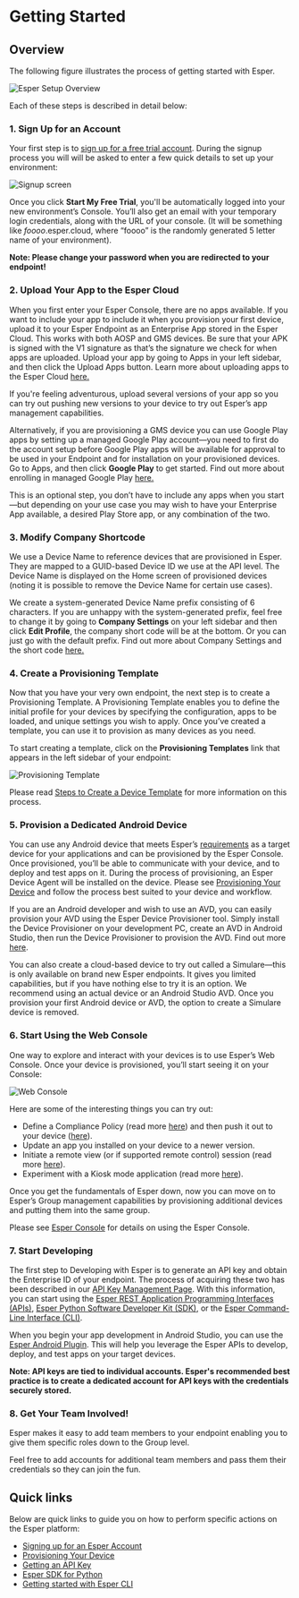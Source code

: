 # Getting Started

## Overview

The following figure illustrates the process of getting started with Esper.

![Esper Setup Overview](./assets/GettingStarted/GettingStartedOverviewUpdated.png)

Each of these steps is described in detail below:

### 1. Sign Up for an Account

Your first step is to [sign up for a free trial account](https://esper.io/signup). During the signup process you will will be asked to enter a few quick details to set up your environment:

![Signup screen](./assets/GettingStarted/SingupScreen.png)

Once you click **Start My Free Trial**, you'll be automatically logged into your new environment’s Console. You’ll also get an email with your temporary login credentials, along with the URL of your console. (It will be something like *foooo*.esper.cloud, where “foooo” is the randomly generated 5 letter name of your environment).

**Note: Please change your password when you are redirected to your endpoint!**

### 2. Upload Your App to the Esper Cloud

When you first enter your Esper Console, there are no apps available. If you want to include your app to include it when you provision your first device, upload it to your Esper Endpoint as an Enterprise App stored in the Esper Cloud. This works with both AOSP and GMS devices. Be sure that your APK is signed with the V1 signature as that’s the signature we check for when apps are uploaded. Upload your app by going to Apps in your left sidebar, and then click the Upload Apps button. Learn more about uploading apps to the Esper Cloud [here.](./console.md#apps)

If you're feeling adventurous, upload several versions of your app so you can try out pushing new versions to your device to try out Esper’s app management capabilities.

Alternatively, if you are provisioning a GMS device you can use Google Play apps by setting up a managed Google Play account—you need to first do the account setup before Google Play apps will be available for approval to be used in your Endpoint and for installation on your provisioned devices. Go to Apps, and then click **Google Play** to get started. Find out more about enrolling in managed Google Play [here.](./console.md#signing-up-for-play-for-work)

This is an optional step, you don’t have to include any apps when you start—but depending on your use case you may wish to have your Enterprise App available, a desired Play Store app, or any combination of the two.


### 3. Modify Company Shortcode

We use a Device Name to reference devices that are provisioned in Esper. They are mapped to a GUID-based Device ID we use at the API level. The Device Name is displayed on the Home screen of provisioned devices (noting it is possible to remove the Device Name for certain use cases).

We create a system-generated Device Name prefix consisting of 6 characters. If you are unhappy with the system-generated prefix, feel free to change it by going to **Company Settings** on your left sidebar and then click **Edit Profile**, the company short code will be at the bottom. Or you can just go with the default prefix. Find out more about Company Settings and the short code [here.](./console.md#company-short-code-for-device-id)

### 4. Create a Provisioning Template

Now that you have your very own endpoint, the next step is to create a Provisioning Template. A Provisioning Template enables you to define the initial profile for your devices by specifying the configuration, apps to be loaded, and unique settings you wish to apply. Once you’ve created a template, you can use it to provision as many devices as you need.

To start creating a template, click on the **Provisioning Templates** link that appears in the left sidebar of your endpoint:

![Provisioning Template](./assets/GettingStarted/ProvisioningTemplatesUpdated.png)

Please read [Steps to Create a Device Template](./console.md#device-template) for more information on this process.

### 5. Provision a Dedicated Android Device

You can use any Android device that meets Esper’s [requirements](./requirements.md) as a target device for your applications and can be provisioned by the Esper Console. Once provisioned, you’ll be able to communicate with your device, and to deploy and test apps on it. During the process of provisioning, an Esper Device Agent will be installed on the device. Please see [Provisioning Your Device](./console/device-provisioning/index.md") and follow the process best suited to your device and workflow.

If you are an Android developer and wish to use an AVD, you can easily provision your AVD using the Esper Device Provisioner tool. Simply install the Device Provisioner on your development PC, create an AVD in Android Studio, then run the Device Provisioner to provision the AVD. Find out more [here](./provisioner.html#provisioning-an-avd).

You can also create a cloud-based device to try out called a Simulare—this is only available on brand new Esper endpoints. It gives you limited capabilities, but if you have nothing else to try it is an option. We recommend using an actual device or an Android Studio AVD. Once you provision your first Android device or AVD, the option to create a Simulare device is removed.

### 6. Start Using the Web Console

One way to explore and interact with your devices is to use Esper’s Web Console. Once your device is provisioned, you’ll start seeing it on your Console:

![Web Console](./assets/GettingStarted/WebConsoleUpdated.png)

Here are some of the interesting things you can try out:

* Define a Compliance Policy (read more [here](./console.md#compliance-policy)) and then push it out to your device ([here](./console.md#compliance-policy-tab)).
* Update an app you installed on your device to a newer version.
* Initiate a remote view (or if supported remote control) session (read more [here](./console.md#remote-viewer-tab)).
* Experiment with a Kiosk mode application (read more [here](./console.md#settings-tab)).

Once you get the fundamentals of Esper down, now you can move on to Esper’s Group management capabilities by provisioning additional devices and putting them into the same group.

Please see [Esper Console](./console.md) for details on using the Esper Console.

### 7. Start Developing

The first step to Developing with Esper is to generate an API key and obtain the Enterprise ID of your endpoint. The process of acquiring these two has been described in our [API Key Management Page](./console.md#developer-options"). With this information, you can start using the [Esper REST Application Programming Interfaces (APIs)]("https://api.esper.io/"), [Esper Python Software Developer Kit (SDK)](./home/pythonsdk.md), or the [Esper Command-Line Interface (CLI)](./espercli.md).

When you begin your app development in Android Studio, you can use the [Esper Android Plugin](./esperplugin.md). This will help you leverage the Esper APIs to develop, deploy, and test apps on your target devices.

**Note: API keys are tied to individual accounts. Esper's recommended best practice is to create a dedicated account for API keys with the credentials securely stored.**


### 8. Get Your Team Involved!

Esper makes it easy to add team members to your endpoint enabling you to give them specific roles down to the Group level.

Feel free to add accounts for additional team members and pass them their credentials so they can join the fun.

## Quick links

Below are quick links to guide you on how to perform specific actions on the Esper platform:

- [Signing up for an Esper Account](https://esper.io/signup)
- [Provisioning Your Device](./console/device-provisioning/index.md)
- [Getting an API Key](./console.md#api-key-management)
- [Esper SDK for Python](./pythonsdk.md)
- [Getting started with Esper CLI](./espercli.md)
